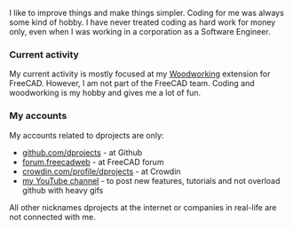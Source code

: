 I like to improve things and make things simpler. Coding for me was always some kind of hobby. I have never treated coding as hard work for money only, even when I was working in a corporation as a Software Engineer.

### Current activity

My current activity is mostly focused at my [Woodworking](https://github.com/dprojects/Woodworking) extension for FreeCAD. However, I am not part of the FreeCAD team. Coding and woodworking is my hobby and gives me a lot of fun. 

### My accounts

My accounts related to dprojects are only:
* [github.com/dprojects](https://github.com/dprojects) - at Github
* [forum.freecadweb](https://forum.freecadweb.org/search.php?author_id=13594&sr=posts) - at FreeCAD forum
* [crowdin.com/profile/dprojects](https://crowdin.com/profile/dprojects) - at Crowdin
* [my YouTube channel](https://www.youtube.com/channel/UCDaABD-__ESAfflopSqZ0ng/videos) - to post new features, tutorials and not overload github with heavy gifs

All other nicknames dprojects at the internet or companies in real-life are not connected with me. 
